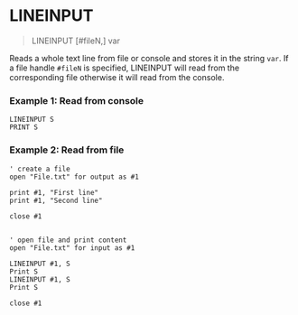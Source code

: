 # LINEINPUT

> LINEINPUT [#fileN,] var

Reads a whole text line from file or console and stores it in the string `var`. If a file handle `#fileN` is specified, LINEINPUT will read from the corresponding file otherwise it will read from the console.

### Example 1: Read from console

```
LINEINPUT S
PRINT S
```

### Example 2: Read from file

```
' create a file
open "File.txt" for output as #1

print #1, "First line"
print #1, "Second line"

close #1


' open file and print content
open "File.txt" for input as #1

LINEINPUT #1, S
Print S
LINEINPUT #1, S
Print S

close #1
```

